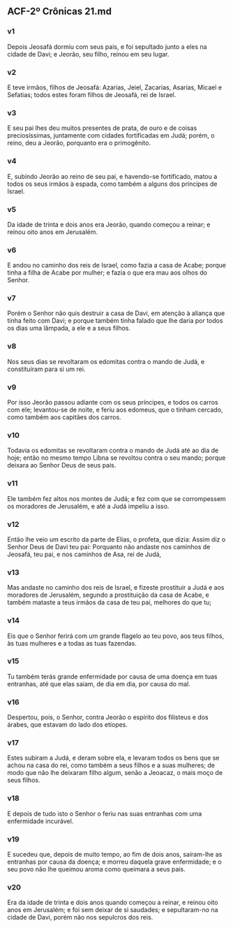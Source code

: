 ## ACF-2º Crônicas 21.md
### v1
 Depois Jeosafá dormiu com seus pais, e foi sepultado junto a eles na cidade de Davi; e Jeorão, seu filho, reinou em seu lugar.
### v2
 E teve irmãos, filhos de Jeosafá: Azarias, Jeiel, Zacarias, Asarias, Micael e Sefatias; todos estes foram filhos de Jeosafá, rei de Israel.
### v3
 E seu pai lhes deu muitos presentes de prata, de ouro e de coisas preciosíssimas, juntamente com cidades fortificadas em Judá; porém, o reino, deu a Jeorão, porquanto era o primogênito.
### v4
 E, subindo Jeorão ao reino de seu pai, e havendo-se fortificado, matou a todos os seus irmãos à espada, como também a alguns dos príncipes de Israel.
### v5
 Da idade de trinta e dois anos era Jeorão, quando começou a reinar; e reinou oito anos em Jerusalém.
### v6
 E andou no caminho dos reis de Israel, como fazia a casa de Acabe; porque tinha a filha de Acabe por mulher; e fazia o que era mau aos olhos do Senhor.
### v7
 Porém o Senhor não quis destruir a casa de Davi, em atenção à aliança que tinha feito com Davi; e porque também tinha falado que lhe daria por todos os dias uma lâmpada, a ele e a seus filhos.
### v8
 Nos seus dias se revoltaram os edomitas contra o mando de Judá, e constituíram para si um rei.
### v9
 Por isso Jeorão passou adiante com os seus príncipes, e todos os carros com ele; levantou-se de noite, e feriu aos edomeus, que o tinham cercado, como também aos capitães dos carros.
### v10
 Todavia os edomitas se revoltaram contra o mando de Judá até ao dia de hoje; então no mesmo tempo Libna se revoltou contra o seu mando; porque deixara ao Senhor Deus de seus pais.
### v11
 Ele também fez altos nos montes de Judá; e fez com que se corrompessem os moradores de Jerusalém, e até a Judá impeliu a isso.
### v12
 Então lhe veio um escrito da parte de Elias, o profeta, que dizia: Assim diz o Senhor Deus de Davi teu pai: Porquanto não andaste nos caminhos de Jeosafá, teu pai, e nos caminhos de Asa, rei de Judá,
### v13
 Mas andaste no caminho dos reis de Israel, e fizeste prostituir a Judá e aos moradores de Jerusalém, segundo a prostituição da casa de Acabe, e também mataste a teus irmãos da casa de teu pai, melhores do que tu;
### v14
 Eis que o Senhor ferirá com um grande flagelo ao teu povo, aos teus filhos, às tuas mulheres e a todas as tuas fazendas.
### v15
 Tu também terás grande enfermidade por causa de uma doença em tuas entranhas, até que elas saiam, de dia em dia, por causa do mal.
### v16
 Despertou, pois, o Senhor, contra Jeorão o espírito dos filisteus e dos árabes, que estavam do lado dos etíopes.
### v17
 Estes subiram a Judá, e deram sobre ela, e levaram todos os bens que se achou na casa do rei, como também a seus filhos e a suas mulheres; de modo que não lhe deixaram filho algum, senão a Jeoacaz, o mais moço de seus filhos.
### v18
 E depois de tudo isto o Senhor o feriu nas suas entranhas com uma enfermidade incurável.
### v19
 E sucedeu que, depois de muito tempo, ao fim de dois anos, saíram-lhe as entranhas por causa da doença; e morreu daquela grave enfermidade; e o seu povo não lhe queimou aroma como queimara a seus pais.
### v20
 Era da idade de trinta e dois anos quando começou a reinar, e reinou oito anos em Jerusalém; e foi sem deixar de si saudades; e sepultaram-no na cidade de Davi, porém não nos sepulcros dos reis.

